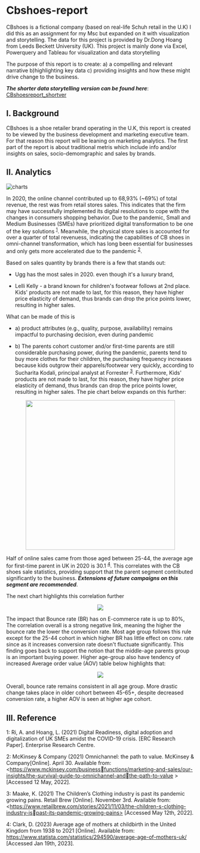 # Cbshoes-report
CBshoes is a fictional company (based on real-life Schuh retail in the U.K) I did this as an assignment for my Msc but expanded on it with visualization and storytelling. The data for this project is provided by Dr.Dong Hoang from Leeds Beckett University (UK). This project is mainly done via Excel, Powerquery and Tableau for visualization and data storytelling

The purpose of this report is to create: a) a compelling and relevant narrative b)highlighting key data c) providing insights and how these might drive change to the business.

**_The shorter data storytelling version can be found here_**: [CBshoesreport_shortver](https://public.tableau.com/views/cbshoes/website-session-and-users?:language=en-GB&:display_count=n&:origin=viz_share_link)

## I. Background ##
 
CBshoes is a shoe retailer brand operating in the U.K, this report is created to be viewed by the business development and marketing executive team. For that reason this report will be leaning on marketing analytics. The first part of the report is about traditional metris which include info and/or insights on sales, socio-demomgraphic and sales by brands. 

## II. Analytics ##
![charts](https://user-images.githubusercontent.com/125301325/226138639-1a4341cb-61d2-4116-9616-908d17aa9aca.png)

In 2020, the online channel contributed up to 68,93% (~69%) of total revenue, the  rest was from retail stores sales. This indicates that the firm may have successfully implemented its digital resolutions to cope with the changes in consumers shopping behavior. Due to the pandemic, Small and Medium Businesses (SMEs) have  prioritized digital transformation to be one of the key solutions <sup>[1](#myfootnote1)</sup>.
Meanwhile, the physical store sales is accounted for over a quarter of total revenuess, indicating the capabilities of CB shoes in omni-channel transformation, which has long been essential for businesses and only gets more accelerated due to the pandemic <sup>[2](#myfootnote2)</sup>.

Based on sales quantity by brands there is a few that stands out:
- Ugg has the most sales in 2020. even though it's  a luxury brand, 
* Lelli Kelly - a brand known for  children's footwear follows at 2nd place. Kids' products are not made to last, for this reason, they have higher price elasticity 
of demand, thus brands can drop the price points lower, resulting in higher sales. 

What can be made of this is 

- a) product attributes (e.g., quality, purpose, availability) remains impactful to purchasing decision, even during pandemic
* b) The parents cohort customer and/or first-time parents are still considerable purchasing power, during the pandemic, parents tend to 
buy more clothes for their children, the purchasing frequency increases because kids outgrow their apparels/footwear very quickly, according to Sucharita Kodali, principal analyst at Forrester <sup>[3](#myfootnote3)</sup>. Furthermore, Kids' products are not made to last, for this reason, they have higher price elasticity of demand, thus brands can drop the price points lower, resulting in higher sales. The pie chart below expands on this further:

<p align="center">
  <img src="https://user-images.githubusercontent.com/125301325/226142300-19f7da3a-6e8b-4249-bd75-e9248a9e496e.png" width="400">
</p>

Half of online sales came from those aged between 25-44, the average age for first-time parent in  UK in 2020 is 30.1 <sup>[4](#myfootnote4)</sup>. This correlates with the CB shoes sale statistics, providing support that the parent segment contributed significantly to the business. **_Extensions of future campaigns on this segment are recommended_**.

The next chart highlights this correlation further

<p align="center">
  <img src="https://user-images.githubusercontent.com/125301325/226141761-f2e7bed4-4557-4527-a58d-9b378e3cdb54.png">
</p>

The impact that Bounce rate (BR) has on E-commerce rate is up to 80%, The correlation overall is a strong negative link, meaning the higher the bounce rate the lower the conversion rate. Most age group follows this rule except for the 25-44 cohort in which higher BR has little effect on conv. rate since as it increases conversion rate doesn't fluctuate significantly. This finding goes back to support the notion that the middle-age parents group is an important buying power. Higher age-group also have tendency of increased Average order value (AOV) table below highlights that: 

<p align="center">
  <img src="https://user-images.githubusercontent.com/125301325/226170987-55a46d2e-9bb8-4ec2-b17a-a137f37812ac.png">
</p>

Overall, bounce rate remains consistent in all age group. More drastic change takes place in older cohort between 45-65+, despite decreased conversion rate, a higher AOV is seen at higher age cohort. 

## III. Reference ##

<a name="myfootnote1">1</a>: Ri, A. and Hoang, L. (2021) Digital Readiness, digital adoption and digitalization of UK SMEs amidst the COVID-19 crisis. [ERC Research Paper]. Enterprise Research Centre. 

<a name="myfootnote2">2</a>: McKinsey & Company (2021) Omnichannel: the path to value. McKinsey & Company[Online]. April 30. Available from: <https://www.mckinsey.com/businessfunctions/marketing-and-sales/our-insights/the-survival-guide-to-omnichannel-andthe-path-to-value >[Accessed 12 May, 2022].

<a name="myfootnote3">3</a>: Maake, K. (2021) The Children’s Clothing industry is past its pandemic growing 
pains. Retail Brew [Online]. November 3rd. Available from: <https://www.retailbrew.com/stories/2021/11/03/the-children-s-clothing-industry-ispast-its-pandemic-growing-pains> [Accessed May 12th, 2022].

<a name="myfootnote4">4</a>: Clark, D. (2023) Average age of mothers at childbirth in the United Kingdom from 1938 to 2021 [Online]. Available from: <https://www.statista.com/statistics/294590/average-age-of-mothers-uk/> [Accessed Jan 19th, 2023].
